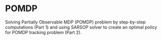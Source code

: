 # POMDP

Solving Partially Observable MDP (POMDP) problem by step-by-step computations (Part 1) and using SARSOP solver to create an optimal policy for POMDP tracking problem (Part 2).
